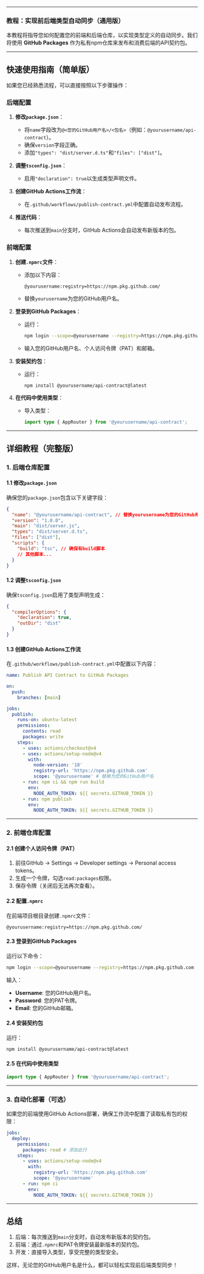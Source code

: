 
---

### **教程：实现前后端类型自动同步（通用版）**

本教程将指导您如何配置您的前端和后端仓库，以实现类型定义的自动同步。我们将使用 **GitHub Packages** 作为私有npm仓库来发布和消费后端的API契约包。

---

## **快速使用指南（简单版）**

如果您已经熟悉流程，可以直接按照以下步骤操作：

### **后端配置**
1. **修改`package.json`**：
   - 将`name`字段改为`@<您的GitHub用户名>/<包名>`（例如：`@yourusername/api-contract`）。
   - 确保`version`字段正确。
   - 添加`"types": "dist/server.d.ts"`和`"files": ["dist"]`。

2. **调整`tsconfig.json`**：
   - 启用`"declaration": true`以生成类型声明文件。

3. **创建GitHub Actions工作流**：
   - 在`.github/workflows/publish-contract.yml`中配置自动发布流程。

4. **推送代码**：
   - 每次推送到`main`分支时，GitHub Actions会自动发布新版本的包。

### **前端配置**
1. **创建`.npmrc`文件**：
   - 添加以下内容：
     ```
     @yourusername:registry=https://npm.pkg.github.com/
     ```
   - 替换`yourusername`为您的GitHub用户名。

2. **登录到GitHub Packages**：
   - 运行：
     ```bash
     npm login --scope=@yourusername --registry=https://npm.pkg.github.com
     ```
   - 输入您的GitHub用户名、个人访问令牌（PAT）和邮箱。

3. **安装契约包**：
   - 运行：
     ```bash
     npm install @yourusername/api-contract@latest
     ```

4. **在代码中使用类型**：
   - 导入类型：
     ```typescript
     import type { AppRouter } from '@yourusername/api-contract';
     ```

---

## **详细教程（完整版）**

### **1. 后端仓库配置**
#### **1.1 修改`package.json`**
确保您的`package.json`包含以下关键字段：
```json
{
  "name": "@yourusername/api-contract", // 替换yourusername为您的GitHub用户名
  "version": "1.0.0",
  "main": "dist/server.js",
  "types": "dist/server.d.ts",
  "files": ["dist"],
  "scripts": {
    "build": "tsc", // 确保有build脚本
    // 其他脚本...
  }
}
```

#### **1.2 调整`tsconfig.json`**
确保`tsconfig.json`启用了类型声明生成：
```json
{
  "compilerOptions": {
    "declaration": true,
    "outDir": "dist"
  }
}
```

#### **1.3 创建GitHub Actions工作流**
在`.github/workflows/publish-contract.yml`中配置以下内容：
```yaml
name: Publish API Contract to GitHub Packages

on:
  push:
    branches: [main]

jobs:
  publish:
    runs-on: ubuntu-latest
    permissions:
      contents: read
      packages: write
    steps:
      - uses: actions/checkout@v4
      - uses: actions/setup-node@v4
        with:
          node-version: '18'
          registry-url: 'https://npm.pkg.github.com'
          scope: '@yourusername' # 替换为您的GitHub用户名
      - run: npm ci && npm run build
        env:
          NODE_AUTH_TOKEN: ${{ secrets.GITHUB_TOKEN }}
      - run: npm publish
        env:
          NODE_AUTH_TOKEN: ${{ secrets.GITHUB_TOKEN }}
```

---

### **2. 前端仓库配置**
#### **2.1 创建个人访问令牌（PAT）**
1. 前往GitHub -> Settings -> Developer settings -> Personal access tokens。
2. 生成一个令牌，勾选`read:packages`权限。
3. 保存令牌（关闭后无法再次查看）。

#### **2.2 配置`.npmrc`**
在前端项目根目录创建`.npmrc`文件：
```
@yourusername:registry=https://npm.pkg.github.com/
```

#### **2.3 登录到GitHub Packages**
运行以下命令：
```bash
npm login --scope=@yourusername --registry=https://npm.pkg.github.com
```
输入：
- **Username**: 您的GitHub用户名。
- **Password**: 您的PAT令牌。
- **Email**: 您的GitHub邮箱。

#### **2.4 安装契约包**
运行：
```bash
npm install @yourusername/api-contract@latest
```

#### **2.5 在代码中使用类型**
```typescript
import type { AppRouter } from '@yourusername/api-contract';
```

---

### **3. 自动化部署（可选）**
如果您的前端使用GitHub Actions部署，确保工作流中配置了读取私有包的权限：
```yaml
jobs:
  deploy:
    permissions:
      packages: read # 添加此行
    steps:
      - uses: actions/setup-node@v4
        with:
          registry-url: 'https://npm.pkg.github.com'
          scope: '@yourusername'
      - run: npm ci
        env:
          NODE_AUTH_TOKEN: ${{ secrets.GITHUB_TOKEN }}
```

---

## **总结**
1. 后端：每次推送到`main`分支时，自动发布新版本的契约包。
2. 前端：通过`.npmrc`和PAT令牌安装最新版本的契约包。
3. 开发：直接导入类型，享受完整的类型安全。

这样，无论您的GitHub用户名是什么，都可以轻松实现前后端类型同步！